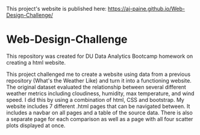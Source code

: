 This project's website is published here: https://aj-paine.github.io/Web-Design-Challenge/

# Web-Design-Challenge
This repository was created for DU Data Analytics Bootcamp homework on creating a html website.

This project challenged me to create a website using data from a previous repository (What's the Weather Like) and turn it into a functioning website. The original dataset evaluated the relationship between several different weather metrics including cloudiness, humidity, max temperature, and wind speed. I did this by using a combination of html, CSS and bootstrap.  My website includes 7 different .html pages that can be navigated between.  It includes a navbar on all pages and a table of the source data. There is also a separate page for each comparison as well as a page with all four scatter plots displayed at once.
